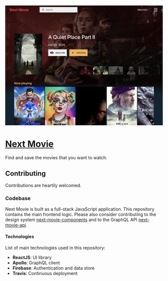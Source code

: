 <div align="center">

  [![Next Movie](./public/screenshot.png)](https://nextmovie.us)

</div>

# [Next Movie](https://nextmovie.us)

Find and save the movies that you want to watch.

## Contributing

Contributions are heartily welcomed.

### Codebase

Next Movie is built as a full-stack JavaScript application. This repository contains the main frontend logic. Please also consider contributing to the design system [next-movie-components](https://github.com/dannysindra/next-movie-components) and to the GraphQL API [next-movie-api](https://github.com/dannysindra/next-movie-api).

#### Technologies

List of main technologies used in this repository:

- **ReactJS**: UI library
- **Apollo**: GraphQL client
- **Firebase**: Authentication and data store
- **Travis**: Continuous deployment
